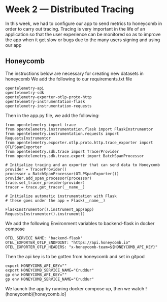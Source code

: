 # Week 2 — Distributed Tracing
In this week, we had to configure our app to send metrics to honeycomb in order to carry out tracing. Tracing is very important in the life of an application so that the user experience can be monitored so as to improve the app when it get slow or bugs due to the many users signing and using our app

## Honeycomb
The instructions below are necessary for creating new datasets in honeycomb We add the following to our requirements.txt file
```
opentelemetry-api 
opentelemetry-sdk 
opentelemetry-exporter-otlp-proto-http 
opentelemetry-instrumentation-flask 
opentelemetry-instrumentation-requests
```
Then in the app.py file, we add the following:
```
from opentelemetry import trace
from opentelemetry.instrumentation.flask import FlaskInstrumentor
from opentelemetry.instrumentation.requests import RequestsInstrumentor
from opentelemetry.exporter.otlp.proto.http.trace_exporter import OTLPSpanExporter
from opentelemetry.sdk.trace import TracerProvider
from opentelemetry.sdk.trace.export import BatchSpanProcessor
```
```
# Initialize tracing and an exporter that can send data to Honeycomb
provider = TracerProvider()
processor = BatchSpanProcessor(OTLPSpanExporter())
provider.add_span_processor(processor)
trace.set_tracer_provider(provider)
tracer = trace.get_tracer(__name__)
```
```
# Initialize automatic instrumentation with Flask
# these goes under the app = Flask(__name__)

FlaskInstrumentor().instrument_app(app)
RequestsInstrumentor().instrument()
```
We add the following Environment variables to backend-flask in docker compose 
```
OTEL_SERVICE_NAME: 'backend-flask'
OTEL_EXPORTER_OTLP_ENDPOINT: "https://api.honeycomb.io"
OTEL_EXPORTER_OTLP_HEADERS: "x-honeycomb-team=${HONEYCOMB_API_KEY}"
```

Then the api key is to be gotten from honeycomb and set in gitpod

```
export HONEYCOMB_API_KEY=""
export HONEYCOMB_SERVICE_NAME="Cruddur"
gp env HONEYCOMB_API_KEY=""
gp env HONEYCOMB_SERVICE_NAME="Cruddur"
```
We launch the app by running docker compose up, then we watch !(honeycomb)[honeycomb.io]
